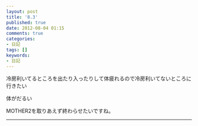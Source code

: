 ```yaml
---
layout: post
title: '8.3'
published: true
date: 2012-08-04 01:15
comments: true
categories:
- 日記
tags: []
keywords:
- 日記
---
```

冷房利いてるところを出たり入ったりして体疲れるので冷房利いてないところに行きたい

体がだるい

MOTHER2を取りあえず終わらせたいですね。

---

